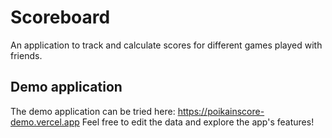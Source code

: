 # Scoreboard
An application to track and calculate scores for different games played with friends.
## Demo application
The demo application can be tried here: https://poikainscore-demo.vercel.app
Feel free to edit the data and explore the app's features!